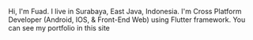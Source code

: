 
Hi, I'm Fuad. I live in Surabaya, East Java, Indonesia. I'm Cross Platform Developer (Android, IOS, & Front-End Web) using Flutter framework. You can see my portfolio in this site
